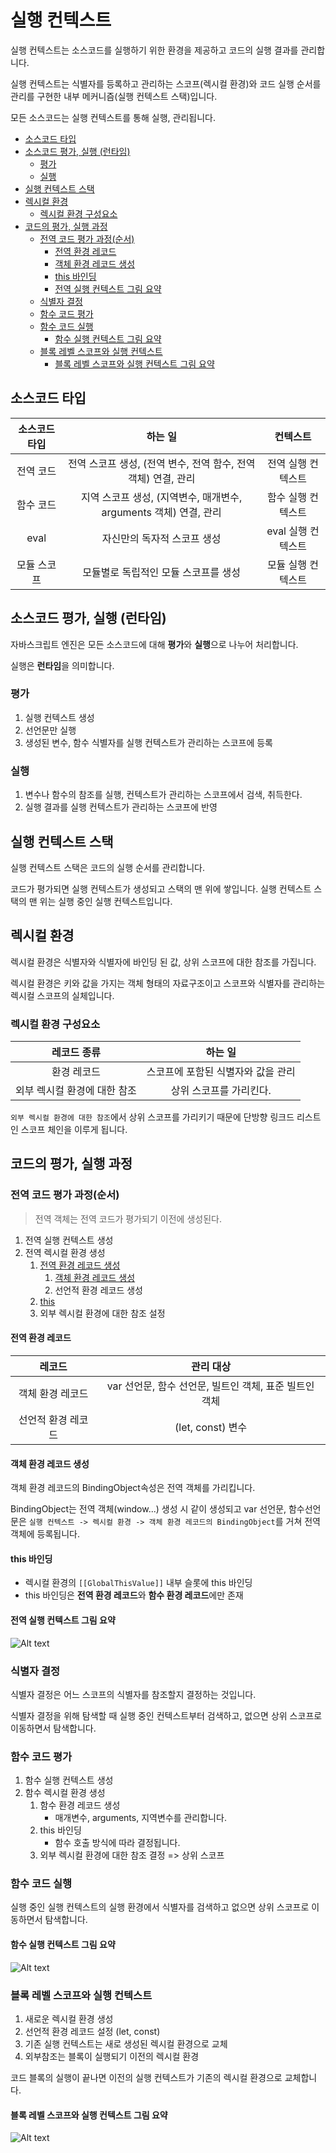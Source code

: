 # 실행 컨텍스트 <!-- omit in toc -->

실행 컨텍스트는 소스코드를 실행하기 위한 환경을 제공하고 코드의 실행 결과를 관리합니다.

실행 컨텍스트는 식별자를 등록하고 관리하는 스코프(렉시컬 환경)와 코드 실행 순서를 관리를 구현한 내부 메커니즘(실행 컨텍스트 스택)입니다.

모든 소스코드는 실행 컨텍스트를 통해 실행, 관리됩니다.

- [소스코드 타입](#소스코드-타입)
- [소스코드 평가, 실행 (런타임)](#소스코드-평가-실행-런타임)
  - [평가](#평가)
  - [실행](#실행)
- [실행 컨텍스트 스택](#실행-컨텍스트-스택)
- [렉시컬 환경](#렉시컬-환경)
  - [렉시컬 환경 구성요소](#렉시컬-환경-구성요소)
- [코드의 평가, 실행 과정](#코드의-평가-실행-과정)
  - [전역 코드 평가 과정(순서)](#전역-코드-평가-과정순서)
    - [전역 환경 레코드](#전역-환경-레코드)
    - [객체 환경 레코드 생성](#객체-환경-레코드-생성)
    - [this 바인딩](#this-바인딩)
    - [전역 실행 컨텍스트 그림 요약](#전역-실행-컨텍스트-그림-요약)
  - [식별자 결정](#식별자-결정)
  - [함수 코드 평가](#함수-코드-평가)
  - [함수 코드 실행](#함수-코드-실행)
    - [함수 실행 컨텍스트 그림 요약](#함수-실행-컨텍스트-그림-요약)
  - [블록 레벨 스코프와 실행 컨텍스트](#블록-레벨-스코프와-실행-컨텍스트)
    - [블록 레벨 스코프와 실행 컨텍스트 그림 요약](#블록-레벨-스코프와-실행-컨텍스트-그림-요약)

## 소스코드 타입

| 소스코드 타입 |                             하는 일                              |      컨텍스트      |
| :-----------: | :--------------------------------------------------------------: | :----------------: |
|   전역 코드    |  전역 스코프 생성, (전역 변수, 전역 함수, 전역 객체) 연결, 관리  | 전역 실행 컨텍스트 |
|   함수 코드    | 지역 스코프 생성, (지역변수, 매개변수, arguments 객체) 연결, 관리 | 함수 실행 컨텍스트 |
|     eval      |                   자신만의 독자적 스코프 생성                    | eval 실행 컨텍스트 |
|  모듈 스코프  |               모듈별로 독립적인 모듈 스코프를 생성               | 모듈 실행 컨텍스트 |

## 소스코드 평가, 실행 (런타임)

자바스크립트 엔진은 모든 소스코드에 대해 **평가**와 **실행**으로 나누어 처리합니다.

실행은 **런타임**을 의미합니다.

### 평가

1. 실행 컨텍스트 생성
2. 선언문만 실행
3. 생성된 변수, 함수 식별자를 실행 컨텍스트가 관리하는 스코프에 등록

### 실행

1. 변수나 함수의 참조를 실행, 컨텍스트가 관리하는 스코프에서 검색, 취득한다.
2. 실행 결과를 실행 컨텍스트가 관리하는 스코프에 반영

## 실행 컨텍스트 스택

실행 컨텍스트 스택은 코드의 실행 순서를 관리합니다.

코드가 평가되면 실행 컨텍스트가 생성되고 스택의 맨 위에 쌓입니다. 실행 컨텍스트 스택의 맨 위는 실행 중인 실행 컨텍스트입니다.

## 렉시컬 환경

렉시컬 환경은 식별자와 식별자에 바인딩 된 값, 상위 스코프에 대한 참조를 가집니다.

렉시컬 환경은 키와 값을 가지는 객체 형태의 자료구조이고 스코프와 식별자를 관리하는 렉시컬 스코프의 실체입니다.

### 렉시컬 환경 구성요소

|         레코드 종류          |              하는 일               |
| :--------------------------: | :--------------------------------: |
|         환경 레코드          | 스코프에 포함된 식별자와 값을 관리 |
| 외부 렉시컬 환경에 대한 참조 |      상위 스코프를 가리킨다.       |

`외부 렉시컬 환경에 대한 참조`에서 상위 스코프를 가리키기 때문에 단방향 링크드 리스트인 스코프 체인을 이루게 됩니다.

## 코드의 평가, 실행 과정

### 전역 코드 평가 과정(순서)

> 전역 객체는 전역 코드가 평가되기 이전에 생성된다.

1. 전역 실행 컨텍스트 생성
2. 전역 렉시컬 환경 생성
   1. [전역 환경 레코드 생성](#전역-환경-레코드)
      1. [객체 환경 레코드 생성](#객체-환경-레코드-생성)
      2. 선언적 환경 레코드 생성
   2. [this](#this-바인딩)
   3. 외부 렉시컬 환경에 대한 참조 설정

#### 전역 환경 레코드

|       레코드       |                        관리 대상                        |
| :----------------: | :----------------------------------------------------: |
|   객체 환경 레코드   | var 선언문, 함수 선언문, 빌트인 객체, 표준 빌트인 객체 |
| 선언적 환경 레코드 |                 (let, const) 변수               |

#### 객체 환경 레코드 생성

객체 환경 레코드의 BindingObject속성은 전역 객체를 가리킵니다.

BindingObject는 전역 객체(window...) 생성 시 같이 생성되고 var 선언문, 함수선언문은 `실행 컨텍스트 -> 렉시컬 환경 -> 객체 환경 레코드의 BindingObject`를 거쳐 전역 객체에 등록됩니다.

#### this 바인딩

- 렉시컬 환경의 `[[GlobalThisValue]]` 내부 슬롯에 this 바인딩
- this 바인딩은 **전역 환경 레코드**와 **함수 환경 레코드**에만 존재

#### 전역 실행 컨텍스트 그림 요약

![Alt text](<images/실행 컨텍스트/global-excute-context.drawio.svg>)

### 식별자 결정

식별자 결정은 어느 스코프의 식별자를 참조할지 결정하는 것입니다.

식별자 결정을 위해 탐색할 때 실행 중인 컨텍스트부터 검색하고, 없으면 상위 스코프로 이동하면서 탐색합니다.

### 함수 코드 평가

1. 함수 실행 컨텍스트 생성
2. 함수 렉시컬 환경 생성
   1. 함수 환경 레코드 생성
      - 매개변수, arguments, 지역변수를 관리합니다.
   2. this 바인딩
      - 함수 호출 방식에 따라 결정됩니다.
   3. 외부 렉시컬 환경에 대한 참조 결정 => 상위 스코프

### 함수 코드 실행

실행 중인 실행 컨텍스트의 실행 환경에서 식별자를 검색하고 없으면 상위 스코프로 이동하면서 탐색합니다.

#### 함수 실행 컨텍스트 그림 요약

![Alt text](<images/실행 컨텍스트/function-conetext.drawio.svg>)

### 블록 레벨 스코프와 실행 컨텍스트

1. 새로운 렉시컬 환경 생성
2. 선언적 환경 레코드 설정 (let, const)
3. 기존 실행 컨텍스트는 새로 생성된 렉시컬 환경으로 교체
4. 외부참조는 블록이 실행되기 이전의 렉시컬 환경

코드 블록의 실행이 끝나면 이전의 실행 컨텍스트가 기존의 렉시컬 환경으로 교체합니다.

#### 블록 레벨 스코프와 실행 컨텍스트 그림 요약

![Alt text](<images/실행 컨텍스트/block-level-scope.drawio.svg>)
